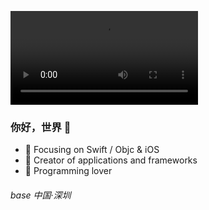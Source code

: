 <video align="right" src="blob:https://www.apple.com.cn/e75fba45-73d6-46a4-bb61-6766e69820ec"></video>

### 你好，世界 👋

- :punch:  Focusing on Swift / Objc & iOS
- :hammer:  Creator of applications and frameworks
- :tropical_fish:  Programming lover

###### base 中国·深圳

<!--
**Kalanhall/Kalanhall** is a ✨ _special_ ✨ repository because its `README.md` (this file) appears on your GitHub profile.

Here are some ideas to get you started:

- 🔭 I’m currently working on ...
- 🌱 I’m currently learning ...
- 👯 I’m looking to collaborate on ...
- 🤔 I’m looking for help with ...
- 💬 Ask me about ...
- 📫 How to reach me: ...
- 😄 Pronouns: ...
- ⚡ Fun fact: ...

<img align="right" src="https://github-readme-stats.vercel.app/api?username=Kalanhall&show_icons=true&icon_color=CE1D2D&text_color=718096&bg_color=ffffff&hide_title=true" />
-->
